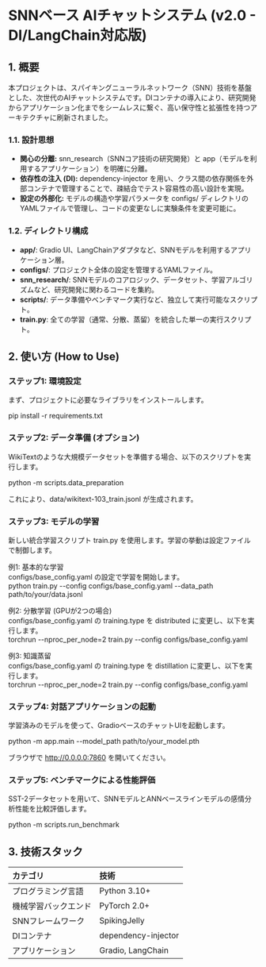 # **SNNベース AIチャットシステム (v2.0 \- DI/LangChain対応版)**

## **1\. 概要**

本プロジェクトは、スパイキングニューラルネットワーク（SNN）技術を基盤とした、次世代のAIチャットシステムです。DIコンテナの導入により、研究開発からアプリケーション化までをシームレスに繋ぐ、高い保守性と拡張性を持つアーキテクチャに刷新されました。

### **1.1. 設計思想**

* **関心の分離:** snn\_research（SNNコア技術の研究開発）と app（モデルを利用するアプリケーション）を明確に分離。  
* **依存性の注入 (DI):** dependency-injector を用い、クラス間の依存関係を外部コンテナで管理することで、疎結合でテスト容易性の高い設計を実現。  
* **設定の外部化:** モデルの構造や学習パラメータを configs/ ディレクトリのYAMLファイルで管理し、コードの変更なしに実験条件を変更可能に。

### **1.2. ディレクトリ構成**

* **app/**: Gradio UI、LangChainアダプタなど、SNNモデルを利用するアプリケーション層。  
* **configs/**: プロジェクト全体の設定を管理するYAMLファイル。  
* **snn\_research/**: SNNモデルのコアロジック、データセット、学習アルゴリズムなど、研究開発に関わるコードを集約。  
* **scripts/**: データ準備やベンチマーク実行など、独立して実行可能なスクリプト。  
* **train.py**: 全ての学習（通常、分散、蒸留）を統合した単一の実行スクリプト。

## **2\. 使い方 (How to Use)**

### **ステップ1: 環境設定**

まず、プロジェクトに必要なライブラリをインストールします。

pip install \-r requirements.txt

### **ステップ2: データ準備 (オプション)**

WikiTextのような大規模データセットを準備する場合、以下のスクリプトを実行します。

python \-m scripts.data\_preparation

これにより、data/wikitext-103\_train.jsonl が生成されます。

### **ステップ3: モデルの学習**

新しい統合学習スクリプト train.py を使用します。学習の挙動は設定ファイルで制御します。

例1: 基本的な学習  
configs/base\_config.yaml の設定で学習を開始します。  
python train.py \--config configs/base\_config.yaml \--data\_path path/to/your/data.jsonl

例2: 分散学習 (GPUが2つの場合)  
configs/base\_config.yaml の training.type を distributed に変更し、以下を実行します。  
torchrun \--nproc\_per\_node=2 train.py \--config configs/base\_config.yaml

例3: 知識蒸留  
configs/base\_config.yaml の training.type を distillation に変更し、以下を実行します。  
torchrun \--nproc\_per\_node=2 train.py \--config configs/base\_config.yaml

### **ステップ4: 対話アプリケーションの起動**

学習済みのモデルを使って、GradioベースのチャットUIを起動します。

python \-m app.main \--model\_path path/to/your\_model.pth

ブラウザで http://0.0.0.0:7860 を開いてください。

### **ステップ5: ベンチマークによる性能評価**

SST-2データセットを用いて、SNNモデルとANNベースラインモデルの感情分析性能を比較評価します。

python \-m scripts.run\_benchmark

## **3\. 技術スタック**

| カテゴリ | 技術 |
| :---- | :---- |
| プログラミング言語 | Python 3.10+ |
| 機械学習バックエンド | PyTorch 2.0+ |
| SNNフレームワーク | SpikingJelly |
| DIコンテナ | dependency-injector |
| アプリケーション | Gradio, LangChain |

